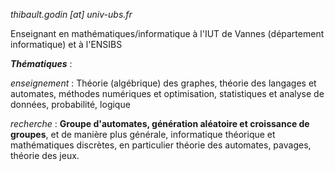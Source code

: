 
_thibault.godin [at] univ-ubs.fr_

Enseignant en mathématiques/informatique à l'IUT de Vannes (département informatique) et à l'ENSIBS


**_Thématiques_** :


_enseignement_ : Théorie (algébrique) des graphes, théorie des langages et automates, méthodes numériques et optimisation, statistiques et analyse de données, probabilité, logique

_recherche_ : **Groupe d'automates, génération aléatoire et croissance de groupes**, et de manière plus générale,  informatique théorique et mathématiques discrètes, en particulier théorie des automates, pavages, théorie des jeux.



